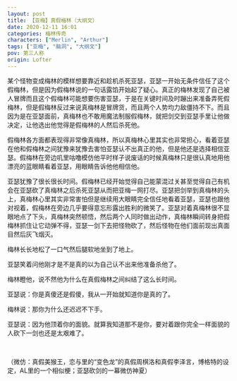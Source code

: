 ```yaml
---
layout: post
title: 【亚梅】真假梅林（大纲文）
date: 2020-12-11 16:01
categories: 梅林传奇
characters: ["Merlin", "Arthur"]
tags: ["亚梅", "脑洞", "大纲文"]
pov: 第三人称
origin: Lofter
---
```


某个怪物变成梅林的模样想要靠近和趁机杀死亚瑟，亚瑟一开始无条件信任了这个假梅林，但是因为假梅林说的一句话露馅开始起了疑心。真正的梅林发现了自己被人冒牌而且这个假梅林可能想要伤害亚瑟，于是在关键时间及时蹦出来准备弄死假梅林，但是假梅林反过来说真梅林是冒牌货，而且两个人势均力敌僵持不下。而且因为是在亚瑟面前，真梅林也不敢用魔法制服假梅林，就把剑交到亚瑟手里让他做决定，让他选出他觉得是假梅林的人然后杀死他。

假梅林各方面都表现得非常像真梅林，所以真梅林心里其实也非常担心，看着亚瑟在他和假梅林之间犹豫来犹豫去害怕亚瑟认不出真正的他，但是他还是选择相信亚瑟。假梅林在旁边叽里咕噜模仿他平时样子说废话的时候真梅林只是很认真地用他漂亮的蓝眼睛看着亚瑟，用眼睛告诉他他相信他。

亚瑟犹豫了很长很长时间。假梅林已经开始觉得自己能蒙混过关甚至觉得自己有机会在亚瑟砍了真梅林之后杀死亚瑟从而把亚梅一网打尽。亚瑟把剑举到真梅林的头上，真梅林心里其实非常害怕但是继续用大眼睛完全信任地看着亚瑟，亚瑟也跟他对视着，假梅林在旁边几乎要得意忘形露出胜利的微笑了。亚瑟对着真梅林很不显眼地点了下头，真梅林突然顿悟，然后两个人同时做出动作，真梅林瞬间转身把假梅林抓住让它动弹不得，亚瑟一剑下去把怪物砍了，然后怪物在他们面前现出真面目然后灰飞烟灭。

梅林长长地松了一口气然后腿软地坐到了地上。

亚瑟笑着问他刚才是不是真的以为自己认不出来他准备杀他了。

梅林瞪他，说不然他为什么在真假梅林之间纠结了这么长时间。

亚瑟说：你是真傻还是假傻，我从一开始就知道你是真的了。

梅林说：那你为什么还迟迟不下手。

亚瑟说：因为他顶着你的面貌。就算我知道那不是你，要对着跟你完全一样面貌的人砍下一剑也还是太艰难了。

<br>

（微仿：真假美猴王，恋与里的“变色龙”的真假周棋洛和真假李泽言，博格特的设定，AL里的一个相似梗；亚瑟砍剑的一幕微仿神夏）
